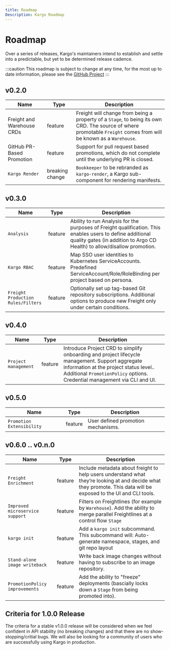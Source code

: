 ```yaml
---
title: Roadmap
Description: Kargo Roadmap
---
```


# Roadmap

Over a series of releases, Kargo's maintainers intend to establish and settle into a predictable, but yet to be determined release cadence.

:::caution
This roadmap is subject to change at any time, for the most up to date information, please see the [GitHub Project](https://github.com/akuity/kargo/milestones)
:::

## v0.2.0

| Name | Type | Description |
| ---- | ---- | ----------- |
| Freight and Warehouse CRDs | feature | Freight will change from being a property of a `Stage`, to being its own CRD. The source of where promotable `Freight` comes from will be known as a `Warehouse`. |
| GitHub PR-Based Promotion | feature | Support for pull request based promotions, which do not complete until the underlying PR is closed. |
| `Kargo Render` | breaking change | `Bookkeeper` to be rebranded as `kargo-render`, a Kargo sub-component for rendering manifests. |


## v0.3.0

| Name | Type | Description |
| ---- | ---- | ----------- |
| `Analysis` | feature | Ability to run Analysis for the purposes of Freight qualification. This enables users to define additional quality gates (in addition to Argo CD Health) to allow/disallow promotion. |
| `Kargo RBAC` | feature | Map SSO user identities to Kubernetes ServiceAccounts. Predefined ServiceAccount/Role/RoleBinding per project based on persona. |
| `Freight Production Rules/Filters` | feature | Optionally set up tag-based Git repository subscriptions. Additional options to produce new Freight only under certain conditions. |

## v0.4.0

| Name | Type | Description |
| ---- | ---- | ----------- |
| `Project management` | feature | Introduce Project CRD to simplify onboarding and project lifecycle management. Support aggregate information at the project status level.. Additional `PromotionPolicy` options. Credential management via CLI and UI. |

## v0.5.0

| Name | Type | Description |
| ---- | ---- | ----------- |
| `Promotion Extensibility` | feature | User defined promotion mechanisms. |

## v0.6.0 .. v0.n.0

| Name | Type | Description |
| ---- | ---- | ----------- |
| `Freight Enrichment` | feature | Include metadata about freight to help users understand what they’re looking at and decide what they promote. This data will be exposed to the UI and CLI tools. |
| `Improved microservice support` | feature | Filters on Freightlines (for example by `Warehouse`). Add the ability to merge parallel Freightlines at a control flow `Stage` |
| `kargo init` | feature | Add a `kargo init` subcommand. This subcommand will: Auto-generate namespace, stages, and git repo layout |
| `Stand-alone image writeback` | feature | Write back image changes without having to subscribe to an image repository. |
| `PromotionPolicy improvements` | feature | Add the ability to "freeze" deployments (bascially locks down a `Stage` from being promoted into). |

## Criteria for 1.0.0 Release

The criteria for a stable v1.0.0 release will be considered when we feel confident in API stability (no breaking changes) and that there are no show-stopping/critial bugs. We will also be looking for a community of users who are successfully using Kargo in production.

